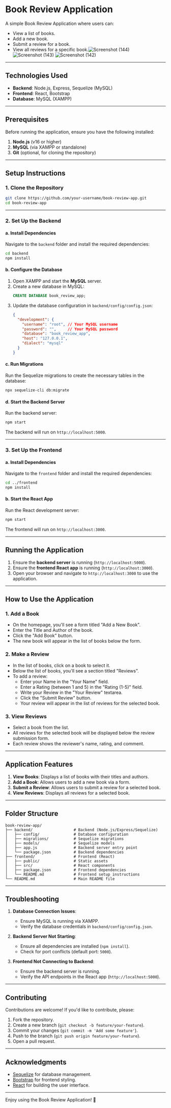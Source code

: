 # **Book Review Application**

A simple Book Review Application where users can:
- View a list of books.
- Add a new book.
- Submit a review for a book.
- View all reviews for a specific book.![Screenshot (144)](https://github.com/user-attachments/assets/37ab05c8-eeb3-4ed0-8cd8-8a47672346ec)
![Screenshot (143)](https://github.com/user-attachments/assets/7428c702-46dc-4d07-9b14-4615d629f6ff)
![Screenshot (142)](https://github.com/user-attachments/assets/b20ea940-bd0d-4690-b877-f00854d2a024)




---

## **Technologies Used**
- **Backend**: Node.js, Express, Sequelize (MySQL)
- **Frontend**: React, Bootstrap
- **Database**: MySQL (XAMPP)

---

## **Prerequisites**
Before running the application, ensure you have the following installed:
1. **Node.js** (v16 or higher)
2. **MySQL** (via XAMPP or standalone)
3. **Git** (optional, for cloning the repository)

---

## **Setup Instructions**

### 1. Clone the Repository
```bash
git clone https://github.com/your-username/book-review-app.git
cd book-review-app
```

---

### 2. Set Up the Backend

#### a. Install Dependencies
Navigate to the `backend` folder and install the required dependencies:
```bash
cd backend
npm install
```

#### b. Configure the Database
1. Open XAMPP and start the **MySQL** server.
2. Create a new database in MySQL:
   ```sql
   CREATE DATABASE book_review_app;
   ```
3. Update the database configuration in `backend/config/config.json`:
   ```json
   {
     "development": {
       "username": "root", // Your MySQL username
       "password": "",     // Your MySQL password
       "database": "book_review_app",
       "host": "127.0.0.1",
       "dialect": "mysql"
     }
   }
   ```

#### c. Run Migrations
Run the Sequelize migrations to create the necessary tables in the database:
```bash
npx sequelize-cli db:migrate
```

#### d. Start the Backend Server
Run the backend server:
```bash
npm start
```
The backend will run on `http://localhost:5000`.

---

### 3. Set Up the Frontend

#### a. Install Dependencies
Navigate to the `frontend` folder and install the required dependencies:
```bash
cd ../frontend
npm install
```

#### b. Start the React App
Run the React development server:
```bash
npm start
```
The frontend will run on `http://localhost:3000`.

---

## **Running the Application**
1. Ensure the **backend server** is running (`http://localhost:5000`).
2. Ensure the **frontend React app** is running (`http://localhost:3000`).
3. Open your browser and navigate to `http://localhost:3000` to use the application.

---

## **How to Use the Application**

### 1. Add a Book
- On the homepage, you'll see a form titled "Add a New Book".
- Enter the Title and Author of the book.
- Click the "Add Book" button.
- The new book will appear in the list of books below the form.

### 2. Make a Review
- In the list of books, click on a book to select it.
- Below the list of books, you'll see a section titled "Reviews".
- To add a review:
  - Enter your Name in the "Your Name" field.
  - Enter a Rating (between 1 and 5) in the "Rating (1-5)" field.
  - Write your Review in the "Your Review" textarea.
  - Click the "Submit Review" button.
  - Your review will appear in the list of reviews for the selected book.

### 3. View Reviews
- Select a book from the list.
- All reviews for the selected book will be displayed below the review submission form.
- Each review shows the reviewer's name, rating, and comment.

---

## **Application Features**
1. **View Books**: Displays a list of books with their titles and authors.
2. **Add a Book**: Allows users to add a new book via a form.
3. **Submit a Review**: Allows users to submit a review for a selected book.
4. **View Reviews**: Displays all reviews for a selected book.

---

## **Folder Structure**
```
book-review-app/
├── backend/                  # Backend (Node.js/Express/Sequelize)
│   ├── config/               # Database configuration
│   ├── migrations/           # Sequelize migrations
│   ├── models/               # Sequelize models
│   ├── app.js                # Backend server entry point
│   └── package.json          # Backend dependencies
├── frontend/                 # Frontend (React)
│   ├── public/               # Static assets
│   ├── src/                  # React components
│   ├── package.json          # Frontend dependencies
│   └── README.md             # Frontend setup instructions
└── README.md                 # Main README file
```

---

## **Troubleshooting**
1. **Database Connection Issues**:
   - Ensure MySQL is running via XAMPP.
   - Verify the database credentials in `backend/config/config.json`.

2. **Backend Server Not Starting**:
   - Ensure all dependencies are installed (`npm install`).
   - Check for port conflicts (default port: `5000`).

3. **Frontend Not Connecting to Backend**:
   - Ensure the backend server is running.
   - Verify the API endpoints in the React app (`http://localhost:5000`).

---

## **Contributing**
Contributions are welcome! If you'd like to contribute, please:
1. Fork the repository.
2. Create a new branch (`git checkout -b feature/your-feature`).
3. Commit your changes (`git commit -m 'Add some feature'`).
4. Push to the branch (`git push origin feature/your-feature`).
5. Open a pull request.


---

## **Acknowledgments**
- [Sequelize](https://sequelize.org/) for database management.
- [Bootstrap](https://getbootstrap.com/) for frontend styling.
- [React](https://reactjs.org/) for building the user interface.

---

Enjoy using the Book Review Application! 🚀


